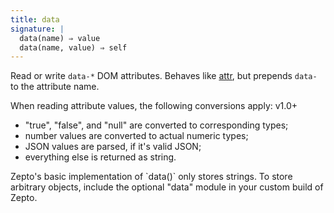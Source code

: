 ```yaml
---
title: data
signature: |
  data(name) ⇒ value
  data(name, value) ⇒ self
---
```


Read or write `data-*` DOM attributes. Behaves like [attr](#attr), but prepends
`data-` to the attribute name.

When reading attribute values, the following conversions apply:
<span class="version">v1.0+</span>

* "true", "false", and "null" are converted to corresponding types;
* number values are converted to actual numeric types;
* JSON values are parsed, if it's valid JSON;
* everything else is returned as string.

<p class="compat">
  Zepto's basic implementation of `data()` only stores strings.
  To store arbitrary objects, include the optional "data" module
  in your custom build of Zepto.
</p>
